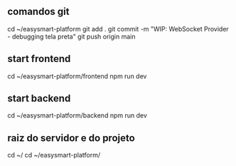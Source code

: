 ## comandos git
cd ~/easysmart-platform
git add .
git commit -m "WIP: WebSocket Provider - debugging tela preta"
git push origin main

## start frontend
cd ~/easysmart-platform/frontend
npm run dev

## start backend
cd ~/easysmart-platform/backend
npm run dev

## raiz do servidor e do projeto
cd ~/
cd ~/easysmart-platform/

